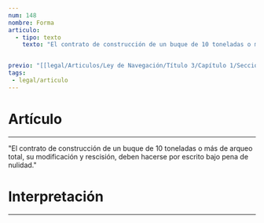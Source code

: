 ```yaml
---
num: 148
nombre: Forma
articulo: 
  - tipo: texto
    texto: "El contrato de construcción de un buque de 10 toneladas o más de arqueo total, su modificación y rescisión, deben hacerse por escrito bajo pena de nulidad."


previo: "[[legal/Articulos/Ley de Navegación/Título 3/Capítulo 1/Sección 1/Sección 1, Del contrato de construcción del buque y del artefacto.md|Sección 1, Del contrato de construcción del buque y del artefacto]]"
tags: 
 - legal/articulo
---
```

# Artículo
---
"El contrato de construcción de un buque de 10 toneladas o más de arqueo total, su modificación y rescisión, deben hacerse por escrito bajo pena de nulidad."

# Interpretación
---
